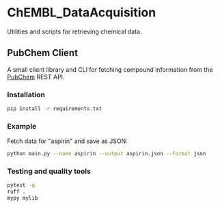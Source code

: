 # ChEMBL_DataAcquisition

Utilities and scripts for retrieving chemical data.

## PubChem Client

A small client library and CLI for fetching compound information from the
[PubChem](https://pubchem.ncbi.nlm.nih.gov/) REST API.

### Installation

```bash
pip install -r requirements.txt
```

### Example

Fetch data for "aspirin" and save as JSON:

```bash
python main.py --name aspirin --output aspirin.json --format json
```

### Testing and quality tools

```bash
pytest -q
ruff .
mypy mylib
```
